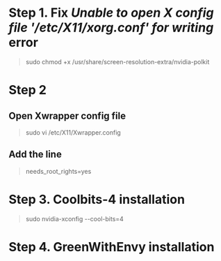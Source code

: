 # Step 1. Fix _Unable to open X config file '/etc/X11/xorg.conf' for writing_ error 
> sudo chmod +x /usr/share/screen-resolution-extra/nvidia-polkit
# Step 2
## Open Xwrapper config file
 > sudo vi /etc/X11/Xwrapper.config
## Add the line
 > needs_root_rights=yes

# Step 3. Coolbits-4 installation
 > sudo nvidia-xconfig --cool-bits=4
# Step 4. GreenWithEnvy installation

